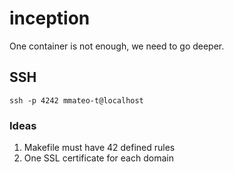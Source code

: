 # inception
One container is not enough, we need to go deeper.

## SSH
```
ssh -p 4242 mmateo-t@localhost
```

### Ideas
1.  Makefile must have 42 defined rules
2. One SSL certificate for each domain
